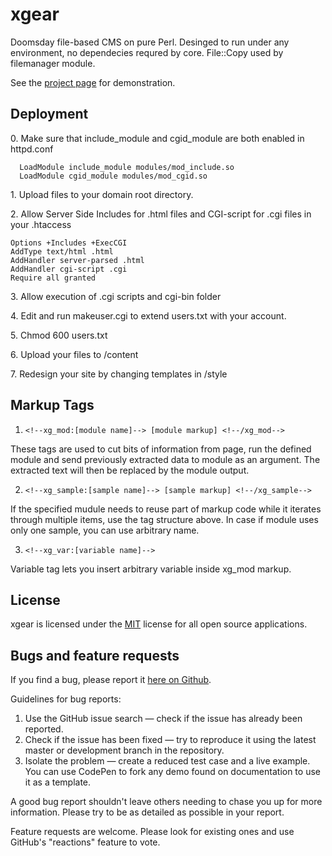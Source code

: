 # xgear
Doomsday file-based CMS on pure Perl. 
Desinged to run under any environment, no dependecies requred by core.
File::Copy used by filemanager module.

See the [project page](http://code.pta.ru/xgear) for demonstration.

## Deployment

0\.  Make sure that include_module and cgid_module are both enabled in httpd.conf
```
  LoadModule include_module modules/mod_include.so
  LoadModule cgid_module modules/mod_cgid.so
```

1\.  Upload files to your domain root directory.

2\.  Allow Server Side Includes for .html files and CGI-script for .cgi files in your .htaccess
```
Options +Includes +ExecCGI
AddType text/html .html
AddHandler server-parsed .html
AddHandler cgi-script .cgi
Require all granted
```

3\.  Allow execution of .cgi scripts and cgi-bin folder

4\.  Edit and run makeuser.cgi to extend users.txt with your account. 

5\.  Chmod 600 users.txt

6\.  Upload your files to /content

7\.  Redesign your site by changing templates in /style

## Markup Tags

1. ``` <!--xg_mod:[module name]--> [module markup] <!--/xg_mod--> ```

  These tags are used to cut bits of information from page, run the defined module
  and send previously extracted data to module as an argument. The extracted text 
  will then be replaced by the module output.
	
2. ``` <!--xg_sample:[sample name]--> [sample markup] <!--/xg_sample--> ```

  If the specified mudule needs to reuse part of markup code while it iterates 
  through multiple items, use the tag structure above. In case if module uses 
  only one sample, you can use arbitrary name.
  
3. ``` <!--xg_var:[variable name]--> ```
	
  Variable tag lets you insert arbitrary variable inside xg_mod markup.

## License

xgear is licensed under the [MIT](https://www.mit-license.org/) license for all open source applications.

## Bugs and feature requests

If you find a bug, please report it [here on Github](https://github.com/xyhtac/xgear/issues).

Guidelines for bug reports:

1. Use the GitHub issue search — check if the issue has already been reported.
2. Check if the issue has been fixed — try to reproduce it using the latest master or development branch in the repository.
3. Isolate the problem — create a reduced test case and a live example. You can use CodePen to fork any demo found on documentation to use it as a template.

A good bug report shouldn't leave others needing to chase you up for more information.
Please try to be as detailed as possible in your report.

Feature requests are welcome. Please look for existing ones and use GitHub's "reactions" feature to vote.
